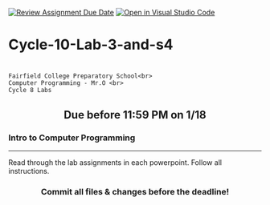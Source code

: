 [![Review Assignment Due Date](https://classroom.github.com/assets/deadline-readme-button-24ddc0f5d75046c5622901739e7c5dd533143b0c8e959d652212380cedb1ea36.svg)](https://classroom.github.com/a/emL1laSo)
[![Open in Visual Studio Code](https://classroom.github.com/assets/open-in-vscode-718a45dd9cf7e7f842a935f5ebbe5719a5e09af4491e668f4dbf3b35d5cca122.svg)](https://classroom.github.com/online_ide?assignment_repo_id=13447861&assignment_repo_type=AssignmentRepo)
# Cycle-10-Lab-3-and-s4<h1 align="center">
    Fairfield College Preparatory School<br>
    Computer Programming - Mr.O <br>
    Cycle 8 Labs
</h1>

<h2 align="center">Due before 11:59 PM on 1/18</h2>

### Intro to Computer Programming
---
Read through the lab assignments in each powerpoint. Follow all instructions.

<h3 align="center">Commit all files & changes before the deadline!</h3>
